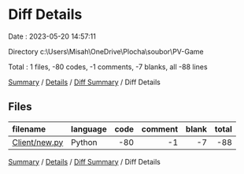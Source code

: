 # Diff Details

Date : 2023-05-20 14:57:11

Directory c:\\Users\\Misah\\OneDrive\\Plocha\\soubor\\PV-Game

Total : 1 files,  -80 codes, -1 comments, -7 blanks, all -88 lines

[Summary](results.md) / [Details](details.md) / [Diff Summary](diff.md) / Diff Details

## Files
| filename | language | code | comment | blank | total |
| :--- | :--- | ---: | ---: | ---: | ---: |
| [Client/new.py](/Client/new.py) | Python | -80 | -1 | -7 | -88 |

[Summary](results.md) / [Details](details.md) / [Diff Summary](diff.md) / Diff Details